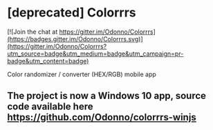 # [deprecated] Colorrrs

[![Join the chat at https://gitter.im/Odonno/Colorrrs](https://badges.gitter.im/Odonno/Colorrrs.svg)](https://gitter.im/Odonno/Colorrrs?utm_source=badge&utm_medium=badge&utm_campaign=pr-badge&utm_content=badge)

Color randomizer / converter (HEX/RGB) mobile app

## The project is now a Windows 10 app, source code available here https://github.com/Odonno/colorrrs-winjs
